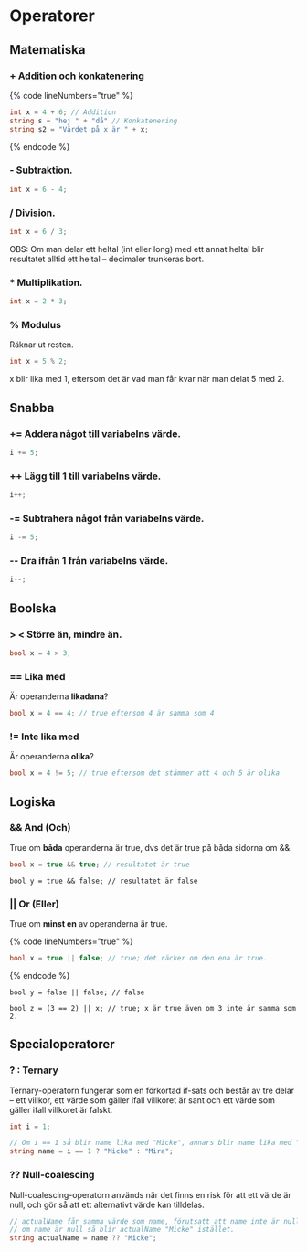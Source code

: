 # Operatorer

## Matematiska

### + Addition och konkatenering

{% code lineNumbers="true" %}
```csharp
int x = 4 + 6; // Addition
string s = "hej " + "då" // Konkatenering
string s2 = "Värdet på x är " + x;
```
{% endcode %}

### - Subtraktion.

```csharp
int x = 6 - 4;
```

### / Division.

```csharp
int x = 6 / 3;
```

OBS: Om man delar ett heltal (int eller long) med ett annat heltal blir resultatet alltid ett heltal – decimaler trunkeras bort.

### \* Multiplikation.

```csharp
int x = 2 * 3;
```

### % Modulus

Räknar ut resten.

```csharp
int x = 5 % 2;
```

x blir lika med 1, eftersom det är vad man får kvar när man delat 5 med 2.

## Snabba

### += Addera något till variabelns värde.

```csharp
i += 5;
```

### ++ Lägg till 1 till variabelns värde.

```csharp
i++;
```

### -= Subtrahera något från variabelns värde.

```csharp
i -= 5; 
```

### -- Dra ifrån 1 från variabelns värde.

```csharp
i--;
```

## Boolska

### > < Större än, mindre än.

```csharp
bool x = 4 > 3;
```

### == Lika med

Är operanderna **likadana**?

```csharp
bool x = 4 == 4; // true eftersom 4 är samma som 4
```

### != Inte lika med

Är operanderna **olika**?

```csharp
bool x = 4 != 5; // true eftersom det stämmer att 4 och 5 är olika
```

## Logiska

### && And (Och)

True om **båda** operanderna är true, dvs det är true på båda sidorna om &&.

```csharp
bool x = true && true; // resultatet är true
```

```
bool y = true && false; // resultatet är false
```

### || Or (Eller)

True om **minst en** av operanderna är true.

{% code lineNumbers="true" %}
```csharp
bool x = true || false; // true; det räcker om den ena är true.
```
{% endcode %}

```
bool y = false || false; // false
```

```
bool z = (3 == 2) || x; // true; x är true även om 3 inte är samma som 2.
```

## Specialoperatorer

### ? : Ternary

Ternary-operatorn fungerar som en förkortad if-sats och består av tre delar – ett villkor, ett värde som gäller ifall villkoret är sant och ett värde som gäller ifall villkoret är falskt.

```csharp
int i = 1;

// Om i == 1 så blir name lika med "Micke", annars blir name lika med "Mira".
string name = i == 1 ? "Micke" : "Mira";
```

### ?? Null-coalescing

Null-coalescing-operatorn används när det finns en risk för att ett värde är null, och gör så att ett alternativt värde kan tilldelas.

```csharp
// actualName får samma värde som name, förutsatt att name inte är null.
// om name är null så blir actualName "Micke" istället.
string actualName = name ?? "Micke";
```

